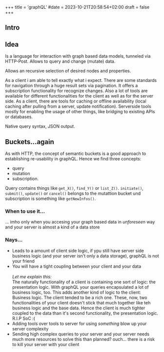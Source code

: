 +++
title = 'graphQL'
#date = 2023-10-21T20:58:54+02:00
draft = false
+++

## Intro


## Idea
Is a language for interaction with graph based data models, tunneled via HTTP-Post. Allows to query and change (mutate) data. 

Allows an recursive selection of desired nodes and properties. 

As a client i am able to tell exactly what i expect. 
There are some standards for navigation through a huge result sets via pagination. It offers a subscription functionality for recognize changes. 
Also a lot of tools are available for different functionalities for the client as well as for the server side. As a client, there are tools for caching or offline availability (local caching after pulling from a server, update notification). Serverside tools mostly for enabling the usage of other things, like bridging to existing APIs or databases. 

Native query syntax, JSON output. 

## Buckets...again
As with HTTP, the concept of semantic buckets is a good approach to establishing re-usability in graphQL. Hence we find three concepts: 
- query
- mutation 
- subscription. 

Query contains things like ```get_X()```, ```find_Y()``` or ```list_Z()```. ```initiate()```, ```submit()```, ```update()``` or ```cancel()``` belongs to the mutattion bucket und subscription is something like ```getNewInfos()```.  

[//]: # (Similar to HTTP, it's a standardized semantic, but now with an qery.)

### When to use it... 
... imho only when you accesing your graph based data in _unforeseen_ way and your server is almost a kind of a data store                                                     


### Nays...
- Leads to a amount of client side logic, if ypu still have server side business logic (and your server isn't only a data storage), graphQL is not your friend
- You will have a tight coupling between your client and your data <br/> <br/> _Let me explain this:_ <br/> The naturally functionality of a client is containing one sort of logic: the presentation logic. With graphQL your queries encapsulated a lot of business logic, too. This adds another kind of logic to the client: Business logic. The client tended to be a rich one. These, now, two functionalities of your client doesn't stick that much together like teh business logic and the base data. Hence the client is much tighter coupled to the data than it's second functionality, the presentation logic. <br/> R.I.P SoC :(
- Adding tools over tools to server for using _something_ blow up your server complexity 
- Sending high complex queries to your server and your server needs much more resources to solve this than planned? ouch... there is a risk to kill your server with your client


[//]: # (#### BILD)

[//]: # (#### BILD)


